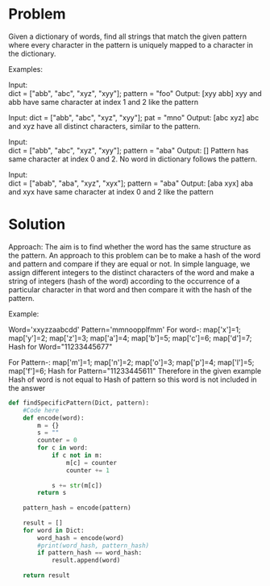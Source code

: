 # Problem

Given a dictionary of words, find all strings that match the given pattern where every character in the pattern is uniquely mapped to a character in the dictionary.

Examples:

Input:  
dict = ["abb", "abc", "xyz", "xyy"];
pattern = "foo"
Output: [xyy abb]
xyy and abb have same character at 
index 1 and 2 like the pattern

Input: 
dict = ["abb", "abc", "xyz", "xyy"];
pat = "mno"
Output: [abc xyz]
abc and xyz have all distinct characters,
similar to the pattern.

Input:  
dict = ["abb", "abc", "xyz", "xyy"];
pattern = "aba"
Output: [] 
Pattern has same character at index 0 and 2. 
No word in dictionary follows the pattern.

Input:  
dict = ["abab", "aba", "xyz", "xyx"];
pattern = "aba"
Output: [aba xyx]
aba and xyx have same character at 
index 0 and 2 like the pattern


# Solution
Approach: The aim is to find whether the word has the same structure as the pattern. An approach to this problem can be to make a hash of the word and pattern and compare if they are equal or not. In simple language, we assign different integers to the distinct characters of the word and make a string of integers (hash of the word) according to the occurrence of a particular character in that word and then compare it with the hash of the pattern.

Example:

Word='xxyzzaabcdd'
Pattern='mmnoopplfmm'
For word-:
map['x']=1;
map['y']=2;
map['z']=3;
map['a']=4;
map['b']=5;
map['c']=6;
map['d']=7;
Hash for Word="11233445677"

For Pattern-:
map['m']=1;
map['n']=2;
map['o']=3;
map['p']=4;
map['l']=5;
map['f']=6;
Hash for Pattern="11233445611"
Therefore in the given example Hash of word 
is not equal to Hash of pattern so this word 
is not included in the answer


```python
def findSpecificPattern(Dict, pattern):
    #Code here
    def encode(word):
        m = {}
        s = ""
        counter = 0
        for c in word:
            if c not in m:
                m[c] = counter
                counter += 1
            
            s += str(m[c])
        return s
            
    pattern_hash = encode(pattern)
    
    result = []
    for word in Dict:
        word_hash = encode(word)
        #print(word_hash, pattern_hash)
        if pattern_hash == word_hash:
            result.append(word)
            
    return result
```